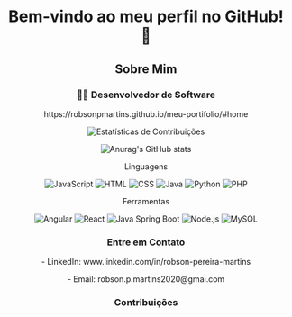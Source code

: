 
<h1 align="center">Bem-vindo ao meu perfil no GitHub! 👋</h1>
<h2 align="center">Sobre Mim</h2>
<div align="center">
  <h3>👨‍💻 Desenvolvedor de Software</h3>
  <p>https://robsonpmartins.github.io/meu-portifolio/#home</p>
</div>

<p align="center">
  <img src="https://github-readme-streak-stats.herokuapp.com/?user=RobsonPMartins&theme=dark&hide_border=true&fire=DD2727" alt="Estatísticas de Contribuições">
</p>

<p align="center">
  <img src="https://github-readme-stats.vercel.app/api?username=RobsonPMartins&theme=great-gatsby&show_icons=true" alt="Anurag's GitHub stats">
</p>
 <p align="center">Linguagens</p>
<p align="center">
  <img src="https://img.icons8.com/color/48/000000/javascript.png" alt="JavaScript">
  <img src="https://img.icons8.com/color/48/000000/html-5.png" alt="HTML">
  <img src="https://img.icons8.com/color/48/000000/css3.png" alt="CSS">
   <img src="https://img.icons8.com/color/48/000000/java-coffee-cup-logo--v1.png" alt="Java">
  <img src="https://img.icons8.com/color/48/000000/python.png" alt="Python">
  <img src="https://img.icons8.com/color/48/000000/php.png" alt="PHP">
  <!-- Adicione mais ícones conforme necessário -->
</p>
<p align="center">Ferramentas</p>
<p align="center">
  <img src="https://img.icons8.com/color/48/000000/angularjs.png" alt="Angular">
  <img src="https://img.icons8.com/color/48/000000/react-native.png" alt="React">
  <img src="https://img.icons8.com/color/48/000000/spring-logo.png" alt="Java Spring Boot">
  <img src="https://img.icons8.com/color/48/000000/nodejs.png" alt="Node.js">
  <img src="https://img.icons8.com/color/48/000000/mysql.png" alt="MySQL">
</p>

<h3 align="center">Entre em Contato</h3>

<p align="center">
  - LinkedIn: www.linkedin.com/in/robson-pereira-martins
</p>
<p align="center">
  - Email: robson.p.martins2020@gmai.com
</p>

<h3 align="center">Contribuições</h3>
<p align="center">
 
</p>







